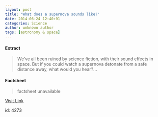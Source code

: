 ```yaml
---
layout: post
title: "What does a supernova sounds like?"
date: 2014-06-24 12:40:01
categories: Science
author: unknown author
tags: [astronomy & space]
---
```



#### Extract
>We've all been ruined by science fiction, with their sound effects in space. But if you could watch a supernova detonate from a safe distance away, what would you hear?...

#### Factsheet
>factsheet unavailable

[Visit Link](http://phys.org/news322816507.html)

id:    4273
